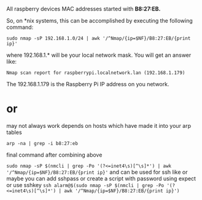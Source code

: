 All raspberry devices MAC addresses started with <b>B8:27:EB.</b>

So, on *nix systems, this can be accomplished by executing the following command:

```sudo nmap -sP 192.168.1.0/24 | awk '/^Nmap/{ip=$NF}/B8:27:EB/{print ip}'```

where 192.168.1.* will be your local network mask. You will get an answer like:

```Nmap scan report for raspberrypi.localnetwork.lan (192.168.1.179)```

The 192.168.1.179 is the Raspberry Pi IP address on you network.

# or
may not always work depends on hosts which have made it into your arp tables

```arp -na | grep -i b8:27:eb ```

final command after combining above

```sudo nmap -sP $(nmcli | grep -Po '(?<=inet4\s)[^\s]*') | awk '/^Nmap/{ip=$NF}/B8:27:EB/{print ip}'```
 and can be used for ssh like or maybe you can add sshpass or create a script with password using expect or use sshkey 
```ssh alarm@$(sudo nmap -sP $(nmcli | grep -Po '(?<=inet4\s)[^\s]*') | awk '/^Nmap/{ip=$NF}/B8:27:EB/{print ip}')```
